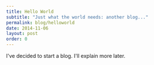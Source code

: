 ```yaml
---
title: Hello World
subtitle: "Just what the world needs: another blog..."
permalink: blog/helloworld
date: 2014-11-06
layout: post
order: 0
---
```


I've decided to start a blog. I'll explain more later.